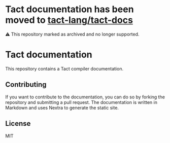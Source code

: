 # Tact documentation has been moved to [tact-lang/tact-docs](https://github.com/tact-lang/tact-docs)
⚠️ This repository marked as archived and no longer supported. 

# Tact documentation

This repository contains a Tact compiler documentation.

## Contributing

If you want to contribute to the documentation, you can do so by forking the repository and submitting a pull request. The documentation is written in Markdown and uses Nextra to generate the static site.

## License

MIT
